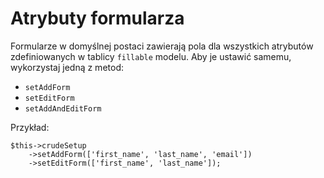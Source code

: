 Atrybuty formularza
===

Formularze w domyślnej postaci zawierają pola dla wszystkich atrybutów zdefiniowanych w tablicy `fillable` modelu. Aby je ustawić samemu, wykorzystaj jedną z metod:
* `setAddForm`
* `setEditForm`
* `setAddAndEditForm`

Przykład:
```
$this->crudeSetup
    ->setAddForm(['first_name', 'last_name', 'email'])
    ->setEditForm(['first_name', 'last_name']);
```
